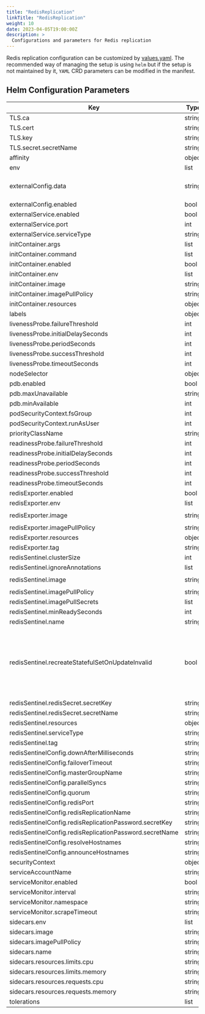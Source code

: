```yaml
---
title: "RedisReplication"
linkTitle: "RedisReplication"
weight: 10
date: 2023-04-05T19:00:00Z
description: >
  Configurations and parameters for Redis replication
---
```


Redis replication configuration can be customized by [values.yaml](https://github.com/OT-CONTAINER-KIT/redis-operator/blob/master/charts/redis-replication/values.yaml). The recommended way of managing the setup is using `helm` but if the setup is not maintained by it, `YAML` CRD parameters can be modified in the manifest.

## Helm Configuration Parameters

| Key | Type | Default | Description |
|-----|------|---------|-------------|
| TLS.ca | string | `"ca.key"` |  |
| TLS.cert | string | `"tls.crt"` |  |
| TLS.key | string | `"tls.key"` |  |
| TLS.secret.secretName | string | `""` |  |
| affinity | object | `{}` |  |
| env | list | `[]` |  |
| externalConfig.data | string | `"tcp-keepalive 400\nslowlog-max-len 158\nstream-node-max-bytes 2048\n"` |  |
| externalConfig.enabled | bool | `false` |  |
| externalService.enabled | bool | `false` |  |
| externalService.port | int | `26379` |  |
| externalService.serviceType | string | `"NodePort"` |  |
| initContainer.args | list | `[]` |  |
| initContainer.command | list | `[]` |  |
| initContainer.enabled | bool | `false` |  |
| initContainer.env | list | `[]` |  |
| initContainer.image | string | `""` |  |
| initContainer.imagePullPolicy | string | `"IfNotPresent"` |  |
| initContainer.resources | object | `{}` |  |
| labels | object | `{}` |  |
| livenessProbe.failureThreshold | int | `3` |  |
| livenessProbe.initialDelaySeconds | int | `1` |  |
| livenessProbe.periodSeconds | int | `10` |  |
| livenessProbe.successThreshold | int | `1` |  |
| livenessProbe.timeoutSeconds | int | `1` |  |
| nodeSelector | object | `{}` |  |
| pdb.enabled | bool | `false` |  |
| pdb.maxUnavailable | string | `nil` |  |
| pdb.minAvailable | int | `1` |  |
| podSecurityContext.fsGroup | int | `1000` |  |
| podSecurityContext.runAsUser | int | `1000` |  |
| priorityClassName | string | `""` |  |
| readinessProbe.failureThreshold | int | `3` |  |
| readinessProbe.initialDelaySeconds | int | `1` |  |
| readinessProbe.periodSeconds | int | `10` |  |
| readinessProbe.successThreshold | int | `1` |  |
| readinessProbe.timeoutSeconds | int | `1` |  |
| redisExporter.enabled | bool | `false` |  |
| redisExporter.env | list | `[]` |  |
| redisExporter.image | string | `"quay.io/opstree/redis-exporter"` |  |
| redisExporter.imagePullPolicy | string | `"IfNotPresent"` |  |
| redisExporter.resources | object | `{}` |  |
| redisExporter.tag | string | `"v1.44.0"` |  |
| redisSentinel.clusterSize | int | `3` |  |
| redisSentinel.ignoreAnnotations | list | `[]` |  |
| redisSentinel.image | string | `"quay.io/opstree/redis-sentinel"` |  |
| redisSentinel.imagePullPolicy | string | `"IfNotPresent"` |  |
| redisSentinel.imagePullSecrets | list | `[]` |  |
| redisSentinel.minReadySeconds | int | `0` |  |
| redisSentinel.name | string | `""` |  |
| redisSentinel.recreateStatefulSetOnUpdateInvalid | bool | `false` | Some fields of statefulset are immutable, such as volumeClaimTemplates. When set to true, the operator will delete the statefulset and recreate it. Default is false. |
| redisSentinel.redisSecret.secretKey | string | `""` |  |
| redisSentinel.redisSecret.secretName | string | `""` |  |
| redisSentinel.resources | object | `{}` |  |
| redisSentinel.serviceType | string | `"ClusterIP"` |  |
| redisSentinel.tag | string | `"v7.0.15"` |  |
| redisSentinelConfig.downAfterMilliseconds | string | `""` |  |
| redisSentinelConfig.failoverTimeout | string | `""` |  |
| redisSentinelConfig.masterGroupName | string | `""` |  |
| redisSentinelConfig.parallelSyncs | string | `""` |  |
| redisSentinelConfig.quorum | string | `""` |  |
| redisSentinelConfig.redisPort | string | `""` |  |
| redisSentinelConfig.redisReplicationName | string | `"redis-replication"` |  |
| redisSentinelConfig.redisReplicationPassword.secretKey | string | `""` |  |
| redisSentinelConfig.redisReplicationPassword.secretName | string | `""` |  |
| redisSentinelConfig.resolveHostnames | string | `"no"` |  |
| redisSentinelConfig.announceHostnames | string | `"no"` |  |
| securityContext | object | `{}` |  |
| serviceAccountName | string | `""` |  |
| serviceMonitor.enabled | bool | `false` |  |
| serviceMonitor.interval | string | `"30s"` |  |
| serviceMonitor.namespace | string | `"monitoring"` |  |
| serviceMonitor.scrapeTimeout | string | `"10s"` |  |
| sidecars.env | list | `[]` |  |
| sidecars.image | string | `""` |  |
| sidecars.imagePullPolicy | string | `"IfNotPresent"` |  |
| sidecars.name | string | `""` |  |
| sidecars.resources.limits.cpu | string | `"100m"` |  |
| sidecars.resources.limits.memory | string | `"128Mi"` |  |
| sidecars.resources.requests.cpu | string | `"50m"` |  |
| sidecars.resources.requests.memory | string | `"64Mi"` |  |
| tolerations | list | `[]` |  |